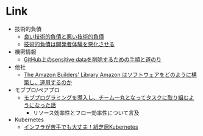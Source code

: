 # Link

* 技術的負債
  * [良い技術的負債と悪い技術的負債](https://qiita.com/e99h2121/items/98289b21c432a67f598c)
  * [技術的負債は開発者体験を悪化させる](https://mtx2s.hatenablog.com/entry/2021/12/21/084227)
* 機密情報
  * [GitHub上のsensitive dataを削除するための手順と道のり](https://engineering.mercari.com/blog/entry/20211207-removing-sensitive-data-from-github/)
* 他社
  * [The Amazon Builders' Library Amazon はソフトウェアをどのように構築し、運用するのか](https://aws.amazon.com/jp/builders-library/?cards-body.sort-by=item.additionalFields.sortDate&cards-body.sort-order=desc&awsf.filter-content-category=*all&awsf.filter-content-type=*all&awsf.filter-content-level=*all)
* モブプロ/ペアプロ
  * [モブプログラミングを導入し、チーム一丸となってタスクに取り組むようになった話](https://engineering.mercari.com/blog/entry/20211130-52e6d96087/)
    * リソース効率性とフロー効率性について言及
* Kubernetes
  * [インフラが苦手でも大丈夫！紙芝居Kubernetes](https://speakerdeck.com/aoi1/inhuragaku-shou-demoda-zhang-fu-zhi-zhi-ju-kubernetes)
